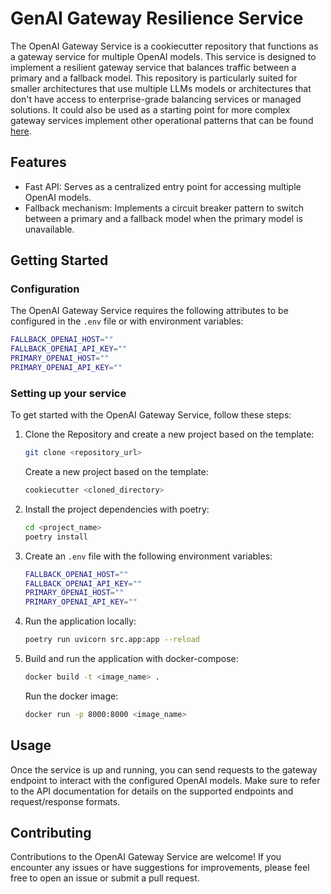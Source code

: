 # GenAI Gateway Resilience Service
The OpenAI Gateway Service is a cookiecutter repository that functions 
as a gateway service for multiple OpenAI models. This service is designed to implement 
a resilient gateway service that balances traffic between a primary and a fallback model. 
This repository is particularly suited for smaller architectures that 
use multiple LLMs models or architectures that don't have access to enterprise-grade balancing services or managed solutions. It
could also be used as a starting point for more complex gateway services implement other operational patterns 
that can be found [here](https://internal.playbook.microsoft.com/code-with-mlops/technology-guidance/generative-ai/dev-starters/genai-gateway/operational-excellence/).

## Features
* Fast API: Serves as a centralized entry point for accessing multiple OpenAI models.
* Fallback mechanism: Implements a circuit breaker pattern to switch between a primary and a fallback model when the primary model is unavailable.

## Getting Started

### Configuration
The OpenAI Gateway Service requires the following attributes 
to be configured in the `.env` file or with environment variables:

```bash
FALLBACK_OPENAI_HOST=""
FALLBACK_OPENAI_API_KEY=""
PRIMARY_OPENAI_HOST=""
PRIMARY_OPENAI_API_KEY=""
```
   
### Setting up your service
To get started with the OpenAI Gateway Service, follow these steps:

1) Clone the Repository and create a new project based on the template:
    ```bash
    git clone <repository_url>
    ```
   Create a new project based on the template:
    ```bash
    cookiecutter <cloned_directory>
    ```
2) Install the project dependencies with poetry:
    ```bash
    cd <project_name>
    poetry install
    ```
3) Create an `.env` file with the following environment variables:
    ```bash
    FALLBACK_OPENAI_HOST=""
    FALLBACK_OPENAI_API_KEY=""
    PRIMARY_OPENAI_HOST=""
    PRIMARY_OPENAI_API_KEY=""
    ```
4) Run the application locally:
    ```bash
    poetry run uvicorn src.app:app --reload
    ```
5) Build and run the application with docker-compose:
    ```bash
    docker build -t <image_name> .
    ```
   Run the docker image:
    ```bash
   docker run -p 8000:8000 <image_name>
    ```

## Usage
Once the service is up and running, you can send requests to the 
gateway endpoint to interact with the configured OpenAI models. Make sure 
to refer to the API documentation for details on the supported 
endpoints and request/response formats.

## Contributing
Contributions to the OpenAI Gateway Service are welcome! If you encounter 
any issues or have suggestions for improvements, please feel free 
to open an issue or submit a pull request.